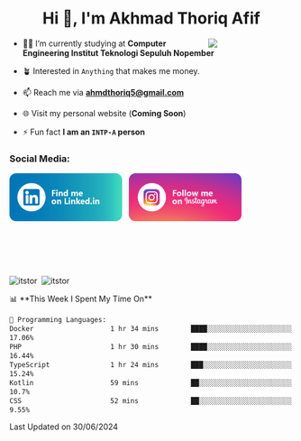 <h1 align="center">Hi 👋, I'm Akhmad Thoriq Afif</h1>

<img align="right" src="https://i.giphy.com/media/VbnUQpnihPSIgIXuZv/giphy.webp" style="width:30%;">

- 👨‍🎓 I’m currently studying at **Computer Engineering Institut Teknologi Sepuluh Nopember**

- 🪴 Interested in `Anything` that makes me money.

- 📫 Reach me via **ahmdthoriq5@gmail.com**

- 🌐 Visit my personal website (**Coming Soon**)

- ⚡ Fun fact **I am an `INTP-A` person**

<h3 align="left">Social Media:</h3>
<p align="left">
<a href="https://linkedin.com/in/akhmad-thoriq-afif" target="_blank"><img align="center" src="./images/linkedin.png" alt="akhmad-thoriq-afif" width="200" /></a>&nbsp;&nbsp;
<a href="https://instagram.com/ahmdthoriq_" target="_blank"><img align="center" src="./images/instagram.png" alt="ahmdthoriq_"width="200" /></a>
</p>
</br>
</br>
</br>
</br>
<p><img align="center" src="https://github-readme-stats.vercel.app/api?username=itstor&show_icons=true&locale=en&theme=nord" alt="itstor" height="170"/>&nbsp;&nbsp;<img align="center" src="https://github-readme-stats.vercel.app/api/top-langs?username=itstor&show_icons=true&locale=en&layout=compact&theme=nord" alt="itstor" height="170" /></p>
<!--START_SECTION:waka-->
📊 **This Week I Spent My Time On** 

```text
💬 Programming Languages: 
Docker                   1 hr 34 mins        ████░░░░░░░░░░░░░░░░░░░░░   17.06% 
PHP                      1 hr 30 mins        ████░░░░░░░░░░░░░░░░░░░░░   16.44% 
TypeScript               1 hr 24 mins        ███░░░░░░░░░░░░░░░░░░░░░░   15.24% 
Kotlin                   59 mins             ██░░░░░░░░░░░░░░░░░░░░░░░   10.7% 
CSS                      52 mins             ██░░░░░░░░░░░░░░░░░░░░░░░   9.55%

```


 Last Updated on 30/06/2024
<!--END_SECTION:waka-->
